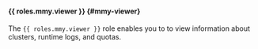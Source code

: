 #### {{ roles.mmy.viewer }} {#mmy-viewer}

The `{{ roles.mmy.viewer }}` role enables you to to view information about clusters, runtime logs, and quotas.

